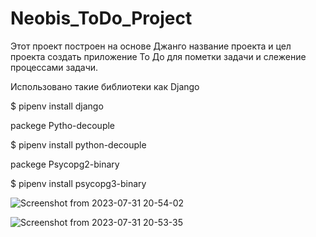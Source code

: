 # Neobis_ToDo_Project
Этот проект построен на основе Джанго
название проекта и цел проекта создать приложение То До для пометки задачи и слежение процессами задачи.

Использовано такие библиотеки как 
Django

$ pipenv install django

packege Pytho-decouple

$ pipenv install python-decouple

packege Psycopg2-binary

$ pipenv install psycopg3-binary

![Screenshot from 2023-07-31 20-54-02](https://github.com/mir21bek/Neobis_ToDo_Project/assets/114082528/eb74d1ea-07a3-4e39-8ef1-c12bedd99717)

![Screenshot from 2023-07-31 20-53-35](https://github.com/mir21bek/Neobis_ToDo_Project/assets/114082528/07f0967b-1f33-4072-a6fd-6784708dd7f9)


